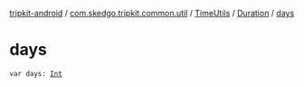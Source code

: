 [tripkit-android](../../../index.md) / [com.skedgo.tripkit.common.util](../../index.md) / [TimeUtils](../index.md) / [Duration](index.md) / [days](./days.md)

# days

`var days: `[`Int`](https://kotlinlang.org/api/latest/jvm/stdlib/kotlin/-int/index.html)